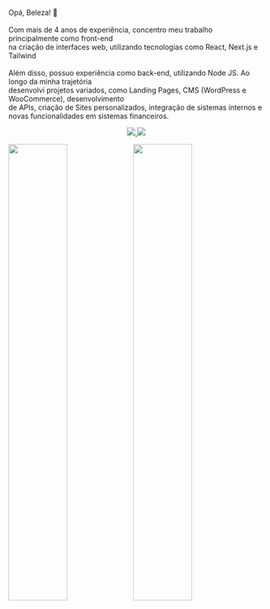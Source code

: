 <p align="left">
  Opá, Beleza! 👋<br/><br/>
  Com mais de 4 anos de experiência, concentro meu trabalho principalmente como front-end<br />na criação de interfaces web, utilizando tecnologias como React, Next.js e Tailwind<br /><br/>
  Além disso, possuo experiência como back-end, utilizando Node JS.
  Ao longo da minha trajetória <br/>desenvolvi projetos variados, como Landing Pages, CMS (WordPress e WooCommerce), desenvolvimento<br/>de APIs, criação de Sites personalizados, integração de sistemas internos e novas funcionalidades em sistemas financeiros.<br />
  <p align="center">
    <a href="mailto:bortolettohenrique@gmail.com" target="_blank">
      <img src="https://img.shields.io/badge/gmail-red?style=flat&logo=gmail&labelColor=white">
    </a>
    <a href="https://www.linkedin.com/in/henriquebortoletto/" target="_blank">
      <img src="https://img.shields.io/badge/linkedin-blue?style=flat&logo=linkedin&labelColor=blue">
    </a>
  </p>
</p>

<p align="left">
  <img width="48%" heigth="150rem" src="https://github-readme-stats.vercel.app/api?username=henriquebortoletto&show_icons=true&theme=radical&include_all_commits=true&count_private=true" />
  <img width="48%" heigth="150rem" src="https://github-readme-stats.vercel.app/api/top-langs/?username=henriquebortoletto&layout=compact&langs_count=16&theme=radical"/>
</p>
